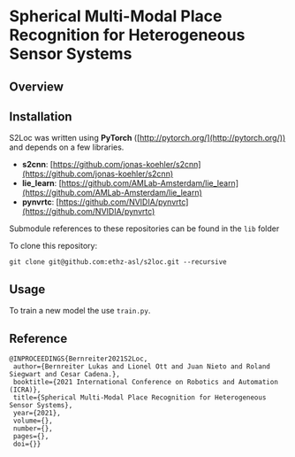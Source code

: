 # Spherical Multi-Modal Place Recognition for Heterogeneous Sensor Systems

## Overview

## Installation


S2Loc was written using __PyTorch__ ([http://pytorch.org/](http://pytorch.org/)) and depends on a few libraries.
  * __s2cnn__: [https://github.com/jonas-koehler/s2cnn](https://github.com/jonas-koehler/s2cnn)
  * __lie_learn__: [https://github.com/AMLab-Amsterdam/lie_learn](https://github.com/AMLab-Amsterdam/lie_learn)
  * __pynvrtc__: [https://github.com/NVIDIA/pynvrtc](https://github.com/NVIDIA/pynvrtc)

Submodule references to these repositories can be found in the `lib` folder

To clone this repository:
```
git clone git@github.com:ethz-asl/s2loc.git --recursive
```

## Usage

To train a new model the use `train.py`.


## Reference

```
@INPROCEEDINGS{Bernreiter2021S2Loc,
 author={Bernreiter Lukas and Lionel Ott and Juan Nieto and Roland Siegwart and Cesar Cadena.},
 booktitle={2021 International Conference on Robotics and Automation (ICRA)},
 title={Spherical Multi-Modal Place Recognition for Heterogeneous Sensor Systems},
 year={2021},
 volume={},
 number={},
 pages={},
 doi={}}
```
